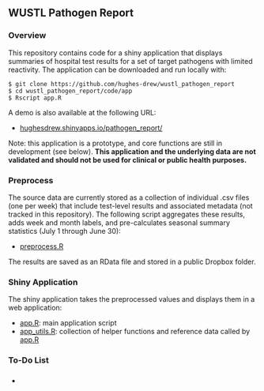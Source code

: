 ## WUSTL Pathogen Report

### Overview
This repository contains code for a shiny application that displays summaries of hospital test results for a set of target pathogens with limited reactivity. The application can be downloaded and run locally with:

```
$ git clone https://github.com/hughes-drew/wustl_pathogen_report
$ cd wustl_pathogen_report/code/app
$ Rscript app.R
```

A demo is also available at the following URL:

- [hughesdrew.shinyapps.io/pathogen_report/](https://hughesdrew.shinyapps.io/pathogen_report/)

Note: this application is a prototype, and core functions are still in development (see below). **This application and the underlying data are not validated and should not be used for clinical or public health purposes.**

### Preprocess
The source data are currently stored as a collection of individual .csv files (one per week) that include test-level results and associated metadata (not tracked in this repository). The following script aggregates these results, adds week and month labels, and pre-calculates seasonal summary statistics (July 1 through June 30):

- [preprocess.R](code/preprocess/preprocess.R)

The results are saved as an RData file and stored in a public Dropbox folder.

### Shiny Application

The shiny application takes the preprocessed values and displays them in a web application:

- [app.R](code/app/app.R): main application script
- [app_utils.R](code/app/app_utils.R): collection of helper functions and reference data called by [app.R](code/app/app.R)

### To-Do List

- ###
